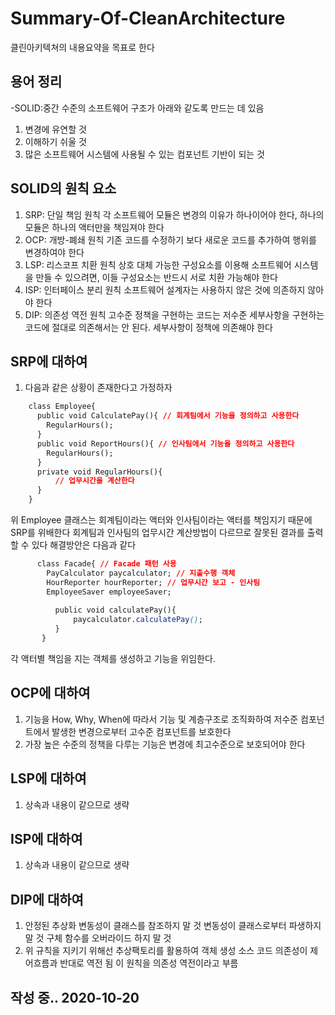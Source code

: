 # Summary-Of-CleanArchitecture
클린아키텍쳐의 내용요약을 목표로 한다

## 용어 정리
-SOLID:중간 수준의 소프트웨어 구조가 아래와 같도록 만드는 데 있음
  1. 변경에 유연할 것
  2. 이해하기 쉬울 것
  3. 많은 소프트웨어 시스템에 사용될 수 있는 컴포넌트 기반이 되는 것
  
## SOLID의 원칙 요소
  1. SRP: 단일 책임 원칙
    각 소프트웨어 모듈은 변경의 이유가 하나이어야 한다, 하나의 모듈은 하나의 액터만을 책임져야 한다
  2. OCP: 개방-폐쇄 원칙
    기존 코드를 수정하기 보다 새로운 코드를 추가하여 행위를 변경하여야 한다
  3. LSP: 리스코프 치환 원칙
    상호 대체 가능한 구성요소를 이용해 소프트웨어 시스템을 만들 수 있으려면, 이들 구성요소는 반드시 서로 치환 가능해야 한다
  4. ISP: 인터페이스 분리 원칙
    소프트웨어 설계자는 사용하지 않은 것에 의존하지 않아야 한다
  5. DIP: 의존성 역전 원칙
    고수준 정책을 구현하는 코드는 저수준 세부사항을 구현하는 코드에 절대로 의존해서는 안 된다. 세부사항이 정책에 의존해야 한다
  
## SRP에 대하여
  1. 다음과 같은 상황이 존재한다고 가정하자
~~~css
    class Employee{
      public void CalculatePay(){ // 회계팀에서 기능을 정의하고 사용한다
        RegularHours();
      }
      public void ReportHours(){ // 인사팀에서 기능을 정의하고 사용한다
        RegularHours();
      }
      private void RegularHours(){
          // 업무시간을 계산한다
      }
    }
~~~
   위 Employee 클래스는 회계팀이라는 액터와 인사팀이라는 액터를 책임지기 때문에 SRP를 위배한다
   회계팀과 인사팀의 업무시간 계산방법이 다르므로 잘못된 결과를 출력할 수 있다
   해결방안은 다음과 같다
~~~css
      class Facade{ // Facade 패턴 사용
        PayCalculator paycalculator; // 지출수행 객체
        HourReporter hourReporter; // 업무시간 보고 - 인사팀
        EmployeeSaver employeeSaver;
          
          public void calculatePay(){
              paycalculator.calculatePay();
          }
       }
~~~
   각 액터별 책임을 지는 객체를 생성하고 기능을 위임한다.
## OCP에 대하여
  1. 기능을 How, Why, When에 따라서 기능 및 계층구조로 조직화하여 저수준 컴포넌트에서 발생한 변경으로부터 고수준 컴포넌트를 보호한다
  2. 가장 높은 수준의 정책을 다루는 기능은 변경에 최고수준으로 보호되어야 한다
## LSP에 대하여
  1. 상속과 내용이 같으므로 생략
## ISP에 대하여
  1. 상속과 내용이 같으므로 생략
## DIP에 대하여
  1. 안정된 추상화
     변동성이 클래스를 참조하지 말 것
     변동성이 클래스로부터 파생하지 말 것
     구체 함수를 오버라이드 하지 말 것
  2. 위 규칙을 지키기 위해선 추상팩토리를 활용하여 객체 생성
     소스 코드 의존성이 제어흐름과 반대로 역전 됨
     이 원칙을 의존성 역전이라고 부름
    
## 작성 중.. 2020-10-20
    
